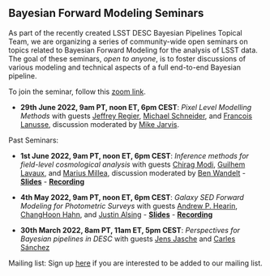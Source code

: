 ## Bayesian Forward Modeling Seminars

As part of the recently created LSST DESC Bayesian Pipelines Topical Team, we are organizing a series of community-wide open seminars on topics related to Bayesian Forward Modeling for the analysis of LSST data. The goal of these seminars, *open to anyone*, is to foster discussions of various modeling and technical aspects of a full end-to-end Bayesian pipeline.

To join the seminar, follow this [zoom link](https://stanford.zoom.us/j/92410482859?pwd=STBNQXBrTS8yVGdydXJxVFViSGZOQT09).

- **29th June 2022, 9am PT, noon ET, 6pm CEST**: *Pixel Level Modelling Methods* with guests [Jeffrey Regier](https://regier.stat.lsa.umich.edu/), [Michael Schneider](https://people.llnl.gov/schneider42), and [Francois Lanusse](https://flanusse.net/), discussion moderated by [Mike Jarvis](https://github.com/rmjarvis). 

Past Seminars:

- **1st June 2022, 9am PT, noon ET, 6pm CEST**: *Inference methods for field-level cosmological analysis* with guests [Chirag Modi](https://modichirag.github.io), [Guilhem Lavaux](http://www2.iap.fr/users/lavaux/), and [Marius Millea](https://cosmicmar.com), discussion moderated by [Ben Wandelt](https://benwandelt.org) - **[Slides](https://docs.google.com/presentation/d/1j9S94U56HYO3epGMfK4pWzgcLvqkQ7wAaAUYauGfmow/edit?usp=sharing)** - **[Recording](https://stanford.zoom.us/rec/share/38OFZRJsAGUE2RFrWmjqcROEG04bbMj2N8HRwFHskiZWPMjP25P_MoLlCAmKt_R7.zwZtagf__YJDAjVm)**
 
- **4th May 2022, 9am PT, noon ET, 6pm CEST**: *Galaxy SED Forward Modeling for Photometric Surveys* with guests [Andrew P. Hearin](https://www.anl.gov/profile/andrew-p-hearin), [ChangHoon Hahn](https://changhoonhahn.github.io/), and [Justin Alsing](https://scholar.google.co.uk/citations?user=ICPFL8AAAAAJ&hl=en) - **[Slides](https://docs.google.com/presentation/d/1uQidKB5XvidE8E6HPZ3deVjPoqHSN_fxJ5h-Hf0KMMw/edit?usp=sharing)** - **[Recording](https://stanford.zoom.us/rec/share/nRPpO7kiwKQvdEGJFDv1Kfo2qMNpxeqhXGOfkjFY1nUzLjg8ESVh_zGg0hLR_jqp.Za1wiuGmjMRSFtoj)**

- **30th March 2022, 8am PT, 11am ET, 5pm CEST**: *Perspectives for Bayesian pipelines in DESC* with guests [Jens Jasche](https://www.su.se/english/profiles/jeja4711-1.368011) and [Carles Sánchez](https://carlessanchezalonso.github.io)


Mailing list: Sign up [here](https://forms.gle/zPUK3cdtCC5aG2eH9) if you are interested to be added to our mailing list.
